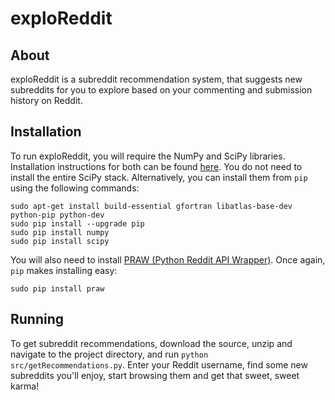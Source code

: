 # exploReddit

## About

exploReddit is a subreddit recommendation system, that suggests new subreddits for you to explore based on your commenting and submission history on Reddit.

## Installation

To run exploReddit, you will require the NumPy and SciPy libraries. Installation instructions for both can be found [here](https://www.scipy.org/scipylib/download.html). You do not need to install the entire SciPy stack. Alternatively, you can install them from ```pip``` using the following commands:

```
sudo apt-get install build-essential gfortran libatlas-base-dev python-pip python-dev
sudo pip install --upgrade pip
sudo pip install numpy
sudo pip install scipy
```

You will also need to install [PRAW (Python Reddit API Wrapper)](http://praw.readthedocs.io/en/stable/). Once again, ```pip``` makes installing easy:

```
sudo pip install praw
```

## Running

To get subreddit recommendations, download the source, unzip and navigate to the project directory, and run ```python src/getRecommendations.py```. Enter your Reddit username, find some new subreddits you'll enjoy, start browsing them and get that sweet, sweet karma!
